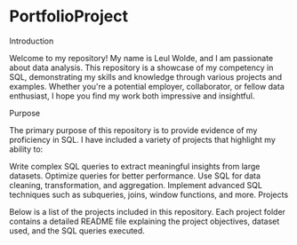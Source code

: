 # PortfolioProject

Introduction

Welcome to my repository! My name is Leul Wolde, and I am passionate about data analysis. This repository is a showcase of my competency in SQL, demonstrating my skills and knowledge through various projects and examples. Whether you're a potential employer, collaborator, or fellow data enthusiast, I hope you find my work both impressive and insightful.

Purpose

The primary purpose of this repository is to provide evidence of my proficiency in SQL. I have included a variety of projects that highlight my ability to:

Write complex SQL queries to extract meaningful insights from large datasets.
Optimize queries for better performance.
Use SQL for data cleaning, transformation, and aggregation.
Implement advanced SQL techniques such as subqueries, joins, window functions, and more.
Projects

Below is a list of the projects included in this repository. Each project folder contains a detailed README file explaining the project objectives, dataset used, and the SQL queries executed.
